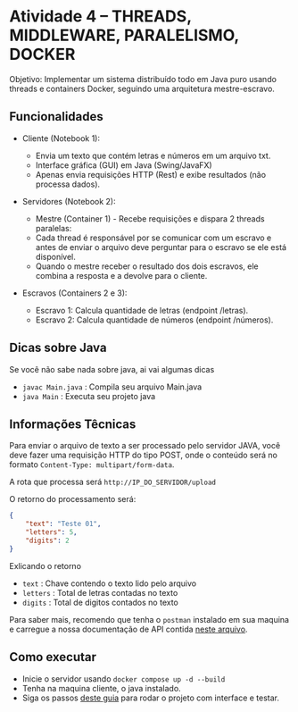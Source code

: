 # Atividade 4 – THREADS, MIDDLEWARE, PARALELISMO, DOCKER

Objetivo: Implementar um sistema distribuído todo em Java puro usando threads e containers Docker, seguindo uma arquitetura mestre-escravo.

## Funcionalidades

- Cliente (Notebook 1):
  - Envia um texto que contém letras e números em um arquivo txt.
  - Interface gráfica (GUI) em Java (Swing/JavaFX)
  - Apenas envia requisições HTTP (Rest) e exibe resultados (não processa dados).

- Servidores (Notebook 2):
  - Mestre (Container 1) - Recebe requisições e dispara 2 threads paralelas:
  - Cada thread é responsável por se comunicar com um escravo e antes de enviar o arquivo deve perguntar para o escravo se ele está disponível.
  - Quando o mestre receber o resultado dos dois escravos, ele combina a resposta e a devolve para o cliente.

- Escravos (Containers 2 e 3):
  - Escravo 1: Calcula quantidade de letras (endpoint /letras).
  - Escravo 2: Calcula quantidade de números (endpoint /números).

## Dicas sobre Java

Se você não sabe nada sobre java, ai vai algumas dicas

- `javac Main.java` : Compila seu arquivo Main.java
- `java Main` : Executa seu projeto java

## Informações Têcnicas

Para enviar o arquivo de texto a ser processado pelo servidor JAVA, você deve fazer uma requisição HTTP do tipo POST, onde o conteúdo será no formato `Content-Type: multipart/form-data`.

A rota que processa será `http://IP_DO_SERVIDOR/upload`

O retorno do processamento será:

```json
{
    "text": "Teste 01",
    "letters": 5,
    "digits": 2
}
```

Exlicando o retorno

- `text` : Chave contendo o texto lido pelo arquivo
- `letters` : Total de letras contadas no texto
- `digits` : Total de digitos contados no texto

Para saber mais, recomendo que tenha o `postman` instalado em sua maquina e carregue a nossa documentação de API contida [neste arquivo](./docs/java-project-puro.postman_collection.json).

## Como executar

- Inicie o servidor usando `docker compose up -d --build`
- Tenha na maquina cliente, o java instalado.
- Siga os passos [deste guia](./src/frontend/README.md) para rodar o projeto com interface e testar.
